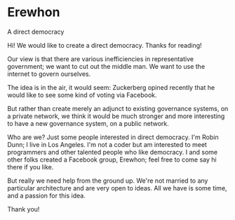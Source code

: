 # Erewhon
A direct democracy

Hi! We would like to create a direct democracy. Thanks for reading!

Our view is that there are various inefficiencies in representative government; we want to cut out the middle man. We want to use the internet to govern ourselves.

The idea is in the air, it would seem: Zuckerberg opined recently that he would like to see some kind of voting via Facebook.

But rather than create merely an adjunct to existing governance systems, on a private network, we think it would be much stronger and more interesting to have a new governance system, on a public network.

Who are we? Just some people interested in direct democracy. I'm Robin Dunn; I live in Los Angeles. I'm not a coder but am interested to meet programmers and other talented people who like democracy. I and some other folks created a Facebook group, Erewhon;  feel free to come say hi there if you like.

But really we need help from the ground up. We're not married to any particular architecture and are very open to ideas. All we have is some time, and a passion for this idea.

Thank you!
